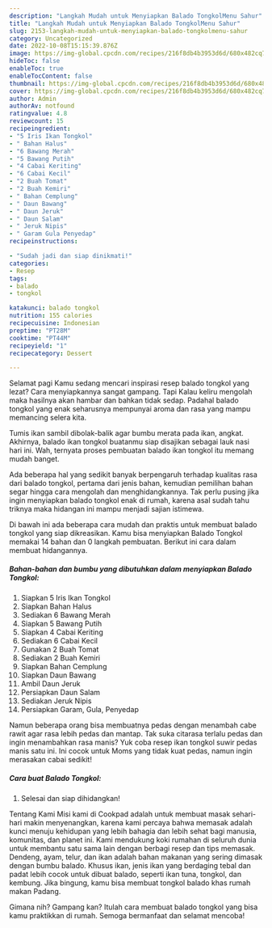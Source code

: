 ```yaml
---
description: "Langkah Mudah untuk Menyiapkan Balado TongkolMenu Sahur"
title: "Langkah Mudah untuk Menyiapkan Balado TongkolMenu Sahur"
slug: 2153-langkah-mudah-untuk-menyiapkan-balado-tongkolmenu-sahur
category: Uncategorized
date: 2022-10-08T15:15:39.876Z
image: https://img-global.cpcdn.com/recipes/216f8db4b3953d6d/680x482cq70/balado-tongkol-foto-resep-utama.jpg
hideToc: false
enableToc: true
enableTocContent: false
thumbnail: https://img-global.cpcdn.com/recipes/216f8db4b3953d6d/680x482cq70/balado-tongkol-foto-resep-utama.jpg
cover: https://img-global.cpcdn.com/recipes/216f8db4b3953d6d/680x482cq70/balado-tongkol-foto-resep-utama.jpg
author: Admin
authorAv: notfound
ratingvalue: 4.8
reviewcount: 15
recipeingredient:
- "5 Iris Ikan Tongkol"
- " Bahan Halus"
- "6 Bawang Merah"
- "5 Bawang Putih"
- "4 Cabai Keriting"
- "6 Cabai Kecil"
- "2 Buah Tomat"
- "2 Buah Kemiri"
- " Bahan Cemplung"
- " Daun Bawang"
- " Daun Jeruk"
- " Daun Salam"
- " Jeruk Nipis"
- " Garam Gula Penyedap"
recipeinstructions:

- "Sudah jadi dan siap dinikmati!"
categories:
- Resep
tags:
- balado
- tongkol

katakunci: balado tongkol 
nutrition: 155 calories
recipecuisine: Indonesian
preptime: "PT28M"
cooktime: "PT44M"
recipeyield: "1"
recipecategory: Dessert

---
```



Selamat pagi Kamu sedang mencari inspirasi resep balado tongkol yang lezat? Cara menyiapkannya sangat gampang. Tapi Kalau keliru mengolah maka hasilnya akan hambar dan bahkan tidak sedap. Padahal balado tongkol yang enak seharusnya mempunyai aroma dan rasa yang mampu memancing selera kita.


Tumis ikan sambil dibolak-balik agar bumbu merata pada ikan, angkat. Akhirnya, balado ikan tongkol buatanmu siap disajikan sebagai lauk nasi hari ini. Wah, ternyata proses pembuatan balado ikan tongkol itu memang mudah banget.

Ada beberapa hal yang sedikit banyak berpengaruh terhadap kualitas rasa dari balado tongkol, pertama dari jenis bahan, kemudian pemilihan bahan segar hingga cara mengolah dan menghidangkannya. Tak perlu pusing jika ingin menyiapkan balado tongkol enak di rumah, karena asal sudah tahu triknya maka hidangan ini mampu menjadi sajian istimewa.


Di bawah ini ada beberapa cara mudah dan praktis untuk membuat balado tongkol yang siap dikreasikan. Kamu bisa menyiapkan Balado Tongkol memakai 14 bahan dan 0 langkah pembuatan. Berikut ini cara dalam membuat hidangannya.

<!--inarticleads1-->

##### Bahan-bahan dan bumbu yang dibutuhkan dalam menyiapkan Balado Tongkol:

1. Siapkan 5 Iris Ikan Tongkol
1. Siapkan  Bahan Halus
1. Sediakan 6 Bawang Merah
1. Siapkan 5 Bawang Putih
1. Siapkan 4 Cabai Keriting
1. Sediakan 6 Cabai Kecil
1. Gunakan 2 Buah Tomat
1. Sediakan 2 Buah Kemiri
1. Siapkan  Bahan Cemplung
1. Siapkan  Daun Bawang
1. Ambil  Daun Jeruk
1. Persiapkan  Daun Salam
1. Sediakan  Jeruk Nipis
1. Persiapkan  Garam, Gula, Penyedap


Namun beberapa orang bisa membuatnya pedas dengan menambah cabe rawit agar rasa lebih pedas dan mantap. Tak suka citarasa terlalu pedas dan ingin menambahkan rasa manis? Yuk coba resep ikan tongkol suwir pedas manis satu ini. Ini cocok untuk Moms yang tidak kuat pedas, namun ingin merasakan cabai sedikit! 

<!--inarticleads2-->

##### Cara buat Balado Tongkol:


1. Selesai dan siap dihidangkan!

Tentang Kami Misi kami di Cookpad adalah untuk membuat masak sehari-hari makin menyenangkan, karena kami percaya bahwa memasak adalah kunci menuju kehidupan yang lebih bahagia dan lebih sehat bagi manusia, komunitas, dan planet ini. Kami mendukung koki rumahan di seluruh dunia untuk membantu satu sama lain dengan berbagi resep dan tips memasak. Dendeng, ayam, telur, dan ikan adalah bahan makanan yang sering dimasak dengan bumbu balado. Khusus ikan, jenis ikan yang berdaging tebal dan padat lebih cocok untuk dibuat balado, seperti ikan tuna, tongkol, dan kembung. Jika bingung, kamu bisa membuat tongkol balado khas rumah makan Padang. 

Gimana nih? Gampang kan? Itulah cara membuat balado tongkol yang bisa kamu praktikkan di rumah. Semoga bermanfaat dan selamat mencoba!
